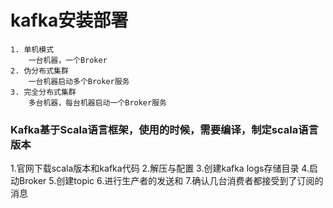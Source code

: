 # kafka安装部署

	1. 单机模式
		一台机器，一个Broker
	2. 伪分布式集群
		一台机器启动多个Broker服务
	3. 完全分布式集群
		多台机器，每台机器启动一个Broker服务
    
### Kafka基于Scala语言框架，使用的时候，需要编译，制定scala语言版本

1.官网下载scala版本和kafka代码
2.解压与配置
3.创建kafka logs存储目录
4.启动Broker
5.创建topic
6.进行生产者的发送和
7.确认几台消费者都接受到了订阅的消息
